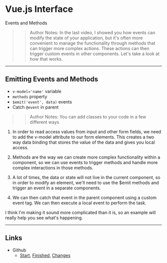 <!-- .slide: data-state="title" -->
# Vue.js Interface
Events and Methods

>> Author Notes: In the last video, I showed you how events can modify the state of your application, but it's often more convenient to manage the functionality through methods that can trigger more complex actions. These actions can then trigger custom events in other components. Let's take a look at how that works.

---

## Emitting Events and Methods

- `v-model='name'` variable
- `methods` property
- `$emit('event', data)` events
- Catch `@event` in parent

>> Author Notes: You can add classes to your code in a few different ways

1. In order to read access values from input and other form fields, we need to add the v-model attribute to our form elements. This creates a two way data binding that stores the value of the data and gives you local access.

1. Methods are the way we can create more complex functionality within a component, so we can use events to trigger methods and handle more complex interactions in those methods.

1. A lot of times, the data or state will not live in the current component, so in order to modify an element, we'll need to use the $emit methods and trigger an event in a separate components.

1. We can then catch that event in the parent component using a custom event tag. We can then execute a local event to perform the task.

I think I'm making it sound more complicated than it is, so an example will really help you see what's happening.

---

## Links
- Github
  - [Start](https://github.com/planetoftheweb/vueinterface/tree/04_03b), [Finished](https://github.com/planetoftheweb/vueinterface/tree/04_03e), [Changes](https://github.com/planetoftheweb/vueinterface/compare/04_02e...04_03e)
